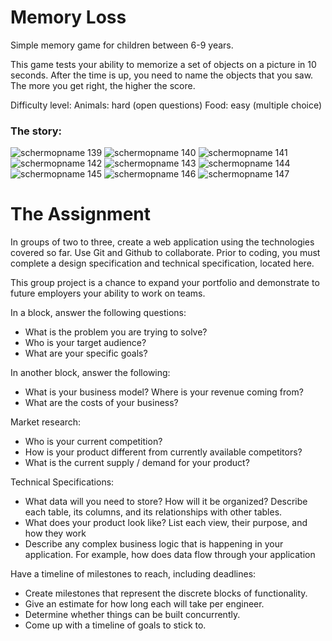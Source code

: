 # Memory Loss

Simple memory game for children between 6-9 years.

This game tests your ability to memorize a set of objects on a picture in 10 seconds. 
After the time is up, you need to name the objects that you saw. 
The more you get right, the higher the score.

Difficulty level:
Animals: hard (open questions)
Food: easy (multiple choice)

### The story:
![schermopname 139](https://user-images.githubusercontent.com/25740926/27291179-d5ed49d2-550f-11e7-96c8-6c1c8581d49a.png)
![schermopname 140](https://user-images.githubusercontent.com/25740926/27291182-d5ef8008-550f-11e7-9e9e-afdc078344fd.png)
![schermopname 141](https://user-images.githubusercontent.com/25740926/27291183-d5f1476c-550f-11e7-8c2a-8a21cb259dac.png)
![schermopname 142](https://user-images.githubusercontent.com/25740926/27291180-d5eeb8bc-550f-11e7-8a30-cfae3392f624.png)
![schermopname 143](https://user-images.githubusercontent.com/25740926/27291184-d5f1965e-550f-11e7-80f2-3fa41d6dd2e7.png)
![schermopname 144](https://user-images.githubusercontent.com/25740926/27291181-d5ef0f38-550f-11e7-86bc-564dedfa1a5a.png)
![schermopname 145](https://user-images.githubusercontent.com/25740926/27291187-d6114c74-550f-11e7-8cca-fe90246eebf8.png)
![schermopname 146](https://user-images.githubusercontent.com/25740926/27291186-d60c6b46-550f-11e7-9b14-8a883e7a703b.png)
![schermopname 147](https://user-images.githubusercontent.com/25740926/27291185-d60c6c22-550f-11e7-9943-7f58ebed2ba3.png)

# The Assignment

In groups of two to three, create a web application using the technologies covered so far. Use Git and Github to collaborate. Prior to coding, you must complete a design specification and technical specification, located here.

This group project is a chance to expand your portfolio and demonstrate to future employers your ability to work on teams.

In a block, answer the following questions:
- What is the problem you are trying to solve?
- Who is your target audience?
- What are your specific goals?

In another block, answer the following:
- What is your business model? Where is your revenue coming from?
- What are the costs of your business?

Market research:
- Who is your current competition?
- How is your product different from currently available competitors?
- What is the current supply / demand for your product?

Technical Specifications:
- What data will you need to store? How will it be organized? Describe each table, its columns, and its relationships with other tables.
- What does your product look like? List each view, their purpose, and how they work
- Describe any complex business logic that is happening in your application. For example, how does data flow through your application

Have a timeline of milestones to reach, including deadlines:
- Create milestones that represent the discrete blocks of functionality.
- Give an estimate for how long each will take per engineer.
- Determine whether things can be built concurrently.
- Come up with a timeline of goals to stick to.


